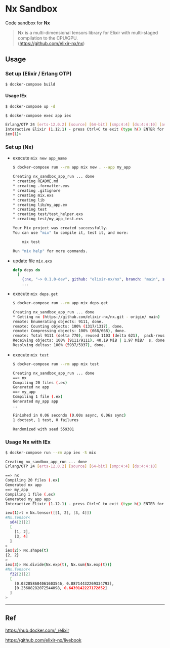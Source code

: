 # Nx Sandbox

Code sandbox for **Nx**

> Nx is a multi-dimensional tensors library for Elixir with multi-staged compilation to the CPU/GPU.  
> (https://github.com/elixir-nx/nx)

## Usage

### Set up (Elixir / Erlang OTP)

```sh
$ docker-compose build
```

#### **Usage** IEx

```sh
$ docker-compose up -d
```

```sh
$ docker-compose exec app iex

Erlang/OTP 24 [erts-12.0.2] [source] [64-bit] [smp:4:4] [ds:4:4:10] [async-threads:1] [jit]
Interactive Elixir (1.12.1) - press Ctrl+C to exit (type h() ENTER for help)
iex(1)>
```

### Set up (Nx)

- execute `mix new app_name`

  ```sh
  $ docker-compose run --rm app mix new . --app my_app

  Creating nx_sandbox_app_run ... done
  * creating README.md
  * creating .formatter.exs
  * creating .gitignore
  * creating mix.exs
  * creating lib
  * creating lib/my_app.ex
  * creating test
  * creating test/test_helper.exs
  * creating test/my_app_test.exs

  Your Mix project was created successfully.
  You can use "mix" to compile it, test it, and more:

      mix test

  Run "mix help" for more commands.
  ```

- update file `mix.exs`

  ```elixir
  defp deps do
    [
      {:nx, "~> 0.1.0-dev", github: "elixir-nx/nx", branch: "main", sparse: "nx"}  # --> add
      ...
  ```

- execute `mix deps.get`

  ```sh
  $ docker-compose run --rm app mix deps.get

  Creating nx_sandbox_app_run ... done
  * Getting nx (https://github.com/elixir-nx/nx.git - origin/ main)
  remote: Enumerating objects: 9111, done.
  remote: Counting objects: 100% (1317/1317), done.
  remote: Compressing objects: 100% (668/668), done.
  remote: Total 9111 (delta 770), reused 1103 (delta 621),  pack-reused 7794
  Receiving objects: 100% (9111/9111), 40.19 MiB | 1.97 MiB/  s, done.
  Resolving deltas: 100% (5937/5937), done.
  ```

- execute `mix test`

  ```sh
  $ docker-compose run --rm app mix test

  Creating nx_sandbox_app_run ... done
  ==> nx
  Compiling 20 files (.ex)
  Generated nx app
  ==> my_app
  Compiling 1 file (.ex)
  Generated my_app app
  ..

  Finished in 0.06 seconds (0.00s async, 0.06s sync)
  1 doctest, 1 test, 0 failures

  Randomized with seed 559301
  ```

### **Usage** Nx with IEx

```sh
$ docker-compose run --rm app iex -S mix

Creating nx_sandbox_app_run ... done
Erlang/OTP 24 [erts-12.0.2] [source] [64-bit] [smp:4:4] [ds:4:4:10]   [async-threads:1] [jit]

==> nx
Compiling 20 files (.ex)
Generated nx app
==> my_app
Compiling 1 file (.ex)
Generated my_app app
Interactive Elixir (1.12.1) - press Ctrl+C to exit (type h() ENTER for help)

iex(1)>t = Nx.tensor([[1, 2], [3, 4]])
#Nx.Tensor<
  s64[2][2]
  [
    [1, 2],
    [3, 4]
  ]
>
iex(2)> Nx.shape(t)
{2, 2}
>
iex(3)> Nx.divide(Nx.exp(t), Nx.sum(Nx.exp(t)))
#Nx.Tensor<
  f32[2][2]
  [
    [0.032058604061603546, 0.08714432269334793],
    [0.23688282072544098, 0.6439142227172852]
  ]
>
```

---

## Ref

https://hub.docker.com/_/elixir

https://github.com/elixir-nx/livebook
